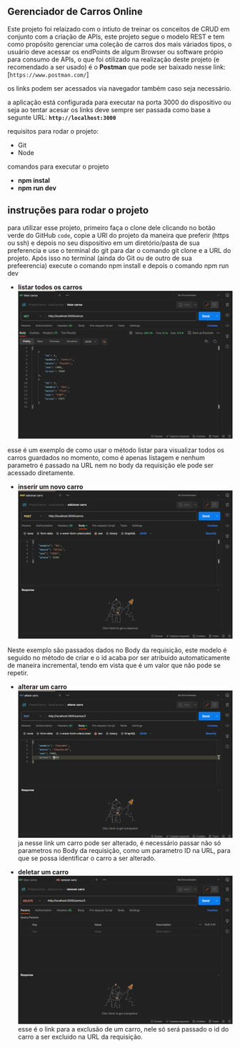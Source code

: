 ## Gerenciador de Carros Online

Este projeto foi relaizado com o intiuto de treinar os conceitos de CRUD em conjunto com a criação de APIs, este projeto segue o modelo REST e tem como propósito gerenciar uma coleção de carros dos mais váriados tipos, o usuário deve acessar os endPoints de algum Browser ou software própio para consumo de APIs, o que foi otilizado na realização deste projeto (e recomendado a ser usado) é o **Postman** que pode ser baixado nesse link: [`https://www.postman.com/`]

os links podem ser acessados via navegador também caso seja necessário.

a aplicação está configurada para executar na porta 3000 do dispositivo ou seja ao tentar acesar os links deve sempre ser passada como base a segunte URL: **`http://localhost:3000`**

requisitos para rodar o projeto:
- Git
- Node

comandos para executar o projeto
- **npm instal**
- **npm run dev**

## instruções para rodar o projeto
para utilizar esse projeto, primeiro faça o clone dele clicando no botão verde do GitHub `code`, copie a URl do projeto da maneira que preferir (https ou ssh) e depois no seu dispositivo em um diretório/pasta de sua preferencia e use o terminal do git para dar o comando git clone e a URL do projeto. Após isso no terminal (ainda do Git ou de outro de sua prefeerencia) execute o comando npm install e depois o comando npm run dev

- **listar todos os carros**
![Alt text](image.png)

esse é um exemplo de como usar o método listar para visualizar todos os carros guardados no momento, como é apenas listagem e nenhum parametro é passado na URL nem no body da requisição ele pode ser acessado diretamente.

- **inserir um novo carro**
![Alt text](image-1.png)

Neste exemplo são passados dados no Body da requisição, este modelo é seguido no método de criar e o id acaba por ser atribuido automaticamente de maneira incremental, tendo em vista que é um valor que não pode se repetir.

- **alterar um carro**
![Alt text](image-2.png)
ja nesse link um carro pode ser alterado, é necessário passar não só parametros no Body da requisição, como um parametro ID na URL, para que se possa identificar o carro a ser alterado.

- **deletar um carro**
![Alt text](image-3.png)
esse é o link para a exclusão de um carro, nele só será passado o id do carro a ser excluido na URL da requisição.